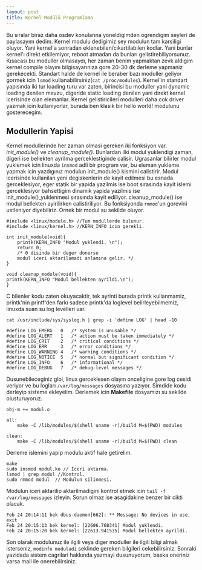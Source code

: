 ```yaml
---
layout: post
title: Kernel Modülü Programlama
---
```


Bu sıralar biraz daha osdev konularına yoneldigimden ogrendigim seyleri de paylasayım dedim. Kernel modulu dedigimiz sey modulun tam karsiligi oluyor. Yani kernel'a sonradan eklenebilen/cikartilabilen kodlar. Yani bunlar kernel'ı direkt etkilemiyor, reboot atmadan da bunları gelistirebiliyorsunuz. Kısacası bu moduller olmasaydı, her zaman benim yapmaktan zevk aldıgim kernel compile olayını bilgisayarınıza gore 20-30 dk derleme yapmaniz gerekecekti. Standart halde de kernel ile beraber bazı moduller geliyor gormek icin `lsmod` kullanabilirsiniz(`cat /proc/modules`). Kernel'in standart yapısında iki tur loading turu var zaten, birincisi bu moduller yani dynamic loading denilen mevzu, digeride static loading denilen yani direkt kernel icerisinde olan elemanlar. Kernel gelistiricileri modulleri daha cok driver yazmak icin kullaniyorlar, burada ben klasik bir hello world! modulunu gosterecegim.

## Modullerin Yapisi
Kernel modullerinde her zaman olmasi gereken iki fonksiyon var. _init_module()_ ve _cleanup_module()_. Bunlardan ilki modul yuklendigi zaman, digeri ise bellekten ayrilma gerceklestiginde calisir. Ugrasanlar bilirler modul yuklemek icin linuxda `insmod` adli bir program var, bu eleman yukleme yapmak icin yazdıgınız modulun init_module() kismini calistirir. Modul icerisinde kullanilan yeni degiskenlerin de kayit edilmesi bu esnada gerceklesiyor, eger statik bir yapida yazilmis ise boot sırasında kayit islemi gerceklesiyor
bahsettigim dinamik yapida yazilmis ise init_module()_yuklenmesi sırasında kayit ediliyor. cleanup_module() ise modul bellekten ayirilirken calistiriliyor. Bu fonksiyonda `rmmod`'un gorevini ustleniyor diyebiliriz. Ornek bir modul su sekilde oluyor.

    #include <linux/module.h> //Tum modullerde bulunur.
    #include <linux/kernel.h> //KERN_INFO icin gerekli.

    int init_module(void){
        printk(KERN_INFO "Modul yuklendi. \n");
        return 0;
        /* 0 disinda bir deger donerse
        modul iceri aktarilamadi anlamına gelir. */
    }

    void cleanup_module(void){
    printk(KERN_INFO "Modul bellekten ayrildi.\n");
    }

C bilenler kodu zaten okuyacaktir, tek ayrinti burada printk kullanmamiz, printk'nin printf'den farkı sadece printk'da loglevel belirleyebilmemiz, linuxda suan su log levelleri var.

    cat /usr/include/sys/syslog.h | grep -i 'define LOG' | head -10

    #define LOG_EMERG   0   /* system is unusable */
    #define LOG_ALERT   1   /* action must be taken immediately */
    #define LOG_CRIT    2   /* critical conditions */
    #define LOG_ERR     3   /* error conditions */
    #define LOG_WARNING 4   /* warning conditions */
    #define LOG_NOTICE  5   /* normal but significant condition */
    #define LOG_INFO    6   /* informational */
    #define LOG_DEBUG   7   /* debug-level messages */

Dusunebileceginiz gibi, linux gerceklesen olayın onceligine gore log cesidi veriyor ve bu logları `/var/log/messages` dosyasına yazıyor.  Simdide kodu derleyip sisteme ekleyelim. Derlemek icin **Makefile** dosyamızı su sekilde olusturuyoruz.

    obj-m += modul.o

    all:
        make -C /lib/modules/$(shell uname -r)/build M=$(PWD) modules

    clean:
        make -C /lib/modules/$(shell uname -r)/build M=$(PWD) clean

Derleme islemini yapip modulu aktif hale getirelim.

    make
    sudo insmod modul.ko // İceri aktarma.
    lsmod | grep modul //Kontrol.
    sudo rmmod modul  // Modulun silinmesi.

Modulun iceri aktarilip aktarilmadigini kontrol etmek icin `tail -f /var/log/messages` izleyin. Sorun olmaz ise asagidakine benzer bir cikti olacak.


    Feb 24 20:14:11 bek dbus-daemon[662]: ** Message: No devices in use, exit
    Feb 24 20:15:13 bek kernel: [22606.768341] Modul yuklendi.
    Feb 24 20:15:20 bek kernel: [22613.941535] Modul bellekten ayrildi.


Son olarak modulunuz ile ilgili veya diger moduller ile ilgili bilgi almak isterseniz, `modinfo moduladi` seklinde gereken bilgileri cekebilirsiniz. Sonraki yazidada sistem cagrilari hakkında yazmayi dusunuyorum, baska oneriniz varsa mail ile onerebilirsiniz.
